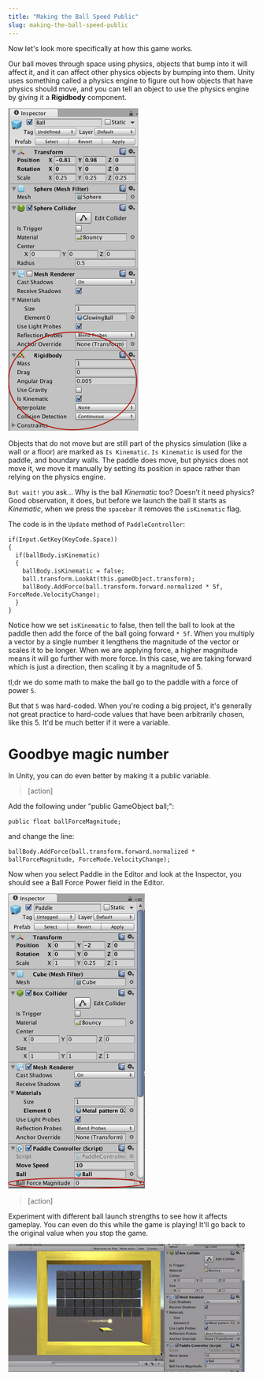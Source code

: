 ```yaml
---
title: "Making the Ball Speed Public"
slug: making-the-ball-speed-public
---
```


Now let's look more specifically at how this game works.

Our ball moves through space using physics, objects that bump into it will affect it, and it can affect other physics objects by bumping into them. Unity uses something called a physics engine to figure out how objects that have physics should move, and you can tell an object to use the physics engine by giving it a **Rigidbody** component.

![The ball has a Rigidbody component because it uses physics](assets/rigidbody.png)

Objects that do not move but are still part of the physics simulation (like a wall or a floor) are marked as `Is Kinematic`. `Is Kinematic` is used for the paddle, and boundary walls. The paddle does move, but physics does not move it, we move it manually by setting its position in space rather than relying on the physics engine.

`But wait!` you ask… Why is the ball _Kinematic_ too? Doesn’t it need physics? Good observation, it does, but before we launch the ball it starts as _Kinematic_, when we press the `spacebar` it removes the `isKinematic` flag.

The code is in the `Update` method of `PaddleController`:

```
if(Input.GetKey(KeyCode.Space))
{
  if(ballBody.isKinematic)
  {
    ballBody.isKinematic = false;
    ball.transform.LookAt(this.gameObject.transform);
    ballBody.AddForce(ball.transform.forward.normalized * 5f, ForceMode.VelocityChange);
  }
}
```

Notice how we set `isKinematic` to false, then tell the ball to look at the paddle then add the force of the ball going forward `* 5f`. When you multiply a vector by a single number it lengthens the magnitude of the vector or scales it to be longer. When we are applying force, a higher magnitude means it will go further with more force. In this case, we are taking forward which is just a direction, then scaling it by a magnitude of 5.

tl;dr we do some math to make the ball go to the paddle with a force of power `5`.

But that `5` was hard-coded. When you're coding a big project, it's generally not great practice to hard-code values that have been arbitrarily chosen, like this 5. It'd be much better if it were a variable.

# Goodbye magic number

In Unity, you can do even better by making it a public variable.

> [action]
>
Add the following under "public GameObject ball;":
>
```
public float ballForceMagnitude;
```
>
and change the line:
>
```
ballBody.AddForce(ball.transform.forward.normalized * ballForceMagnitude, ForceMode.VelocityChange);
```

Now when you select Paddle in the Editor and look at the Inspector, you should see a Ball Force Power field in the Editor.

![A public variable displaying in the Unity Editor](assets/public_var.png)

> [action]
>
Experiment with different ball launch strengths to see how it affects gameplay. You can even do this while the game is playing! It'll go back to the original value when you stop the game.
>
![Experiment with the ball speed](assets/public_var_speed.gif)
